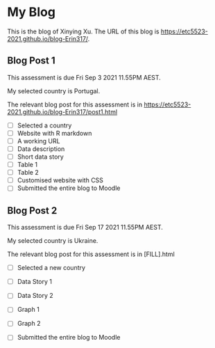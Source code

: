 # My Blog


This is the blog of Xinying Xu.
The URL of this blog is https://etc5523-2021.github.io/blog-Erin317/.

## Blog Post 1

This assessment is due Fri Sep 3 2021 11.55PM AEST.

My selected country is Portugal.

The relevant blog post for this assessment is in https://etc5523-2021.github.io/blog-Erin317/post1.html

- [ ] Selected a country
- [ ] Website with R markdown 
- [ ] A working URL
- [ ] Data description
- [ ] Short data story
- [ ] Table 1
- [ ] Table 2
- [ ] Customised website with CSS
- [ ] Submitted the entire blog to Moodle

## Blog Post 2

This assessment is due Fri Sep 17 2021 11.55PM AEST.

My selected country is Ukraine.

The relevant blog post for this assessment is in [FILL].html

- [ ] Selected a new country
- [ ] Data Story 1
- [ ] Data Story 2
- [ ] Graph 1
- [ ] Graph 2
- [ ] Submitted the entire blog to Moodle

